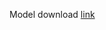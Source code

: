 Model download [link](https://drive.google.com/file/d/1XuDgKGanW-yjD0wbukKc_y1cgA7_MSuJ/view?usp=sharing)
